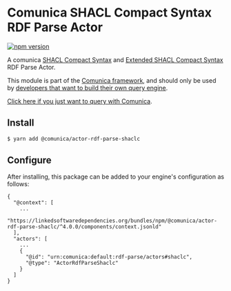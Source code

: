 # Comunica SHACL Compact Syntax RDF Parse Actor

[![npm version](https://badge.fury.io/js/%40comunica%2Factor-rdf-parse-shaclc.svg)](https://www.npmjs.com/package/@comunica/actor-rdf-parse-shaclc)

A comunica [SHACL Compact Syntax](https://w3c.github.io/shacl/shacl-compact-syntax/) and [Extended SHACL Compact Syntax](https://github.com/jeswr/shaclcjs#extended-shacl-compact-syntax) RDF Parse Actor.

This module is part of the [Comunica framework](https://github.com/comunica/comunica),
and should only be used by [developers that want to build their own query engine](https://comunica.dev/docs/modify/).

[Click here if you just want to query with Comunica](https://comunica.dev/docs/query/).

## Install

```bash
$ yarn add @comunica/actor-rdf-parse-shaclc
```

## Configure

After installing, this package can be added to your engine's configuration as follows:
```text
{
  "@context": [
    ...
    "https://linkedsoftwaredependencies.org/bundles/npm/@comunica/actor-rdf-parse-shaclc/^4.0.0/components/context.jsonld"
  ],
  "actors": [
    ...
    {
      "@id": "urn:comunica:default:rdf-parse/actors#shaclc",
      "@type": "ActorRdfParseShaclc"
    }
  ]
}
```
